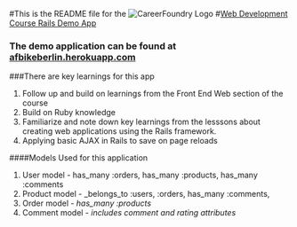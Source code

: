 #This is the README file for the ![CareerFoundry Logo](http://en.webrazzi.com/wp-content/uploads/2014/06/CareerFoundry-logo.jpg)
#[Web Development Course Rails Demo App](http://www.careerfoundry.com)

### The demo application can be found at [afbikeberlin.herokuapp.com](https://afbikeberlin.herokuapp.com/)
###There are key learnings for this app
1. Follow up and build on learnings from the Front End Web section of the course
2. Build on Ruby knowledge
3. Familiarize and note down key learnings from the lesssons about creating web applications using the Rails framework.
4. Applying basic AJAX in Rails to save on page reloads

####Models Used for this application
1. User model - has_many :orders, has_many :products, has_many :comments
2. Product model - _belongs_to :users, :orders, has_many :comments,
3. Order model - _has_many :products_
4. Comment model - _includes comment and rating attributes_